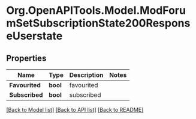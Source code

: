 # Org.OpenAPITools.Model.ModForumSetSubscriptionState200ResponseUserstate

## Properties

Name | Type | Description | Notes
------------ | ------------- | ------------- | -------------
**Favourited** | **bool** | favourited | 
**Subscribed** | **bool** | subscribed | 

[[Back to Model list]](../README.md#documentation-for-models) [[Back to API list]](../README.md#documentation-for-api-endpoints) [[Back to README]](../README.md)

